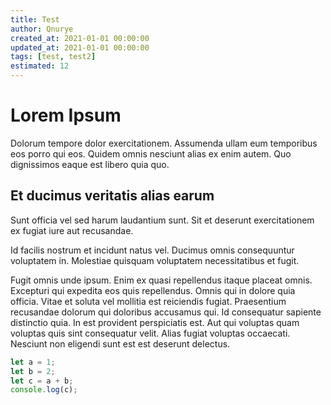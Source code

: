 ```yaml
---
title: Test
author: Qnurye
created_at: 2021-01-01 00:00:00
updated_at: 2021-01-01 00:00:00
tags: [test, test2]
estimated: 12
---
```





# Lorem Ipsum

Dolorum tempore dolor exercitationem. Assumenda ullam eum temporibus eos porro qui eos. Quidem omnis nesciunt alias ex enim autem. Quo dignissimos eaque est libero quia quo.

## Et ducimus veritatis alias earum

Sunt officia vel sed harum laudantium sunt. Sit et deserunt exercitationem ex fugiat iure aut recusandae.

<!-- <Image src="https://picsum.photos/1200/800"/> -->

Id facilis nostrum et incidunt natus vel. Ducimus omnis consequuntur voluptatem in. Molestiae quisquam voluptatem necessitatibus et fugit.

Fugit omnis unde ipsum. Enim ex quasi repellendus itaque placeat omnis. Excepturi qui expedita eos quis repellendus.
Omnis qui in dolore quia officia. Vitae et soluta vel mollitia est reiciendis fugiat. Praesentium recusandae dolorum qui doloribus accusamus qui. Id consequatur sapiente distinctio quia. In est provident perspiciatis est. Aut qui voluptas quam voluptas quis sint consequatur velit. Alias fugiat voluptas occaecati. Nesciunt non eligendi sunt est est deserunt delectus.

```typescript
let a = 1;
let b = 2;
let c = a + b;
console.log(c);
```
